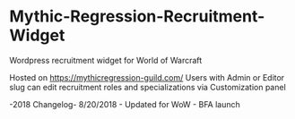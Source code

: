 # Mythic-Regression-Recruitment-Widget
Wordpress recruitment widget for World of Warcraft

Hosted on https://mythicregression-guild.com/
Users with Admin or Editor slug can edit recruitment roles and specializations via Customization panel

-2018 Changelog-
8/20/2018 - Updated for WoW - BFA launch

